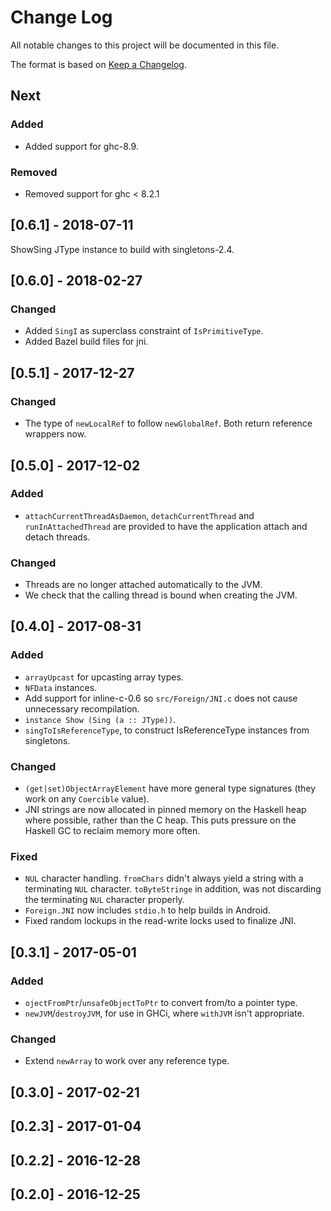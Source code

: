 # Change Log

All notable changes to this project will be documented in this file.

The format is based on [Keep a Changelog](http://keepachangelog.com/).

## Next

### Added

* Added support for ghc-8.9.

### Removed

* Removed support for ghc < 8.2.1

## [0.6.1] - 2018-07-11

ShowSing JType instance to build with singletons-2.4.

## [0.6.0] - 2018-02-27

### Changed

* Added `SingI` as superclass constraint of `IsPrimitiveType`.
* Added Bazel build files for jni.

## [0.5.1] - 2017-12-27

### Changed

* The type of `newLocalRef` to follow `newGlobalRef`. Both return
  reference wrappers now.

## [0.5.0] - 2017-12-02

### Added

* `attachCurrentThreadAsDaemon`, `detachCurrentThread` and
  `runInAttachedThread` are provided to have the application attach
  and detach threads.

### Changed

* Threads are no longer attached automatically to the JVM.
* We check that the calling thread is bound when creating the JVM.

## [0.4.0] - 2017-08-31

### Added

* `arrayUpcast` for upcasting array types.
* `NFData` instances.
* Add support for inline-c-0.6 so `src/Foreign/JNI.c`
  does not cause unnecessary recompilation.
* `instance Show (Sing (a :: JType))`.
* `singToIsReferenceType`, to construct IsReferenceType instances from
  singletons.

### Changed

* `(get|set)ObjectArrayElement` have more general type signatures
  (they work on any `Coercible` value).
* JNI strings are now allocated in pinned memory on the Haskell heap
  where possible, rather than the C heap. This puts pressure on the
  Haskell GC to reclaim memory more often.

### Fixed

* `NUL` character handling. `fromChars` didn't always yield a string
  with a terminating `NUL` character. `toByteStringe` in addition, was
  not discarding the terminating `NUL` character properly.
* `Foreign.JNI` now includes `stdio.h` to help builds in Android.
* Fixed random lockups in the read-write locks used to finalize JNI.

## [0.3.1] - 2017-05-01

### Added

* `ojectFromPtr`/`unsafeObjectToPtr` to convert from/to a pointer type.
* `newJVM`/`destroyJVM`, for use in GHCi, where `withJVM` isn't
  appropriate.

### Changed

* Extend `newArray` to work over any reference type.

## [0.3.0] - 2017-02-21

## [0.2.3] - 2017-01-04

## [0.2.2] - 2016-12-28

## [0.2.0] - 2016-12-25
